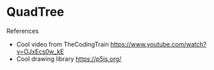 # QuadTree
References
 - Cool video from TheCodingTrain https://www.youtube.com/watch?v=OJxEcs0w_kE
 - Cool drawing library https://p5js.org/
